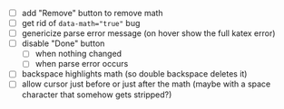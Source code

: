 - [ ] add "Remove" button to remove math
- [ ] get rid of `data-math="true"` bug
- [ ] genericize parse error message (on hover show the full katex error)
- [ ] disable "Done" button
  - [ ] when nothing changed
  - [ ] when parse error occurs
- [ ] backspace highlights math (so double backspace deletes it)
- [ ] allow cursor just before or just after the math (maybe with a space character that somehow gets stripped?)
